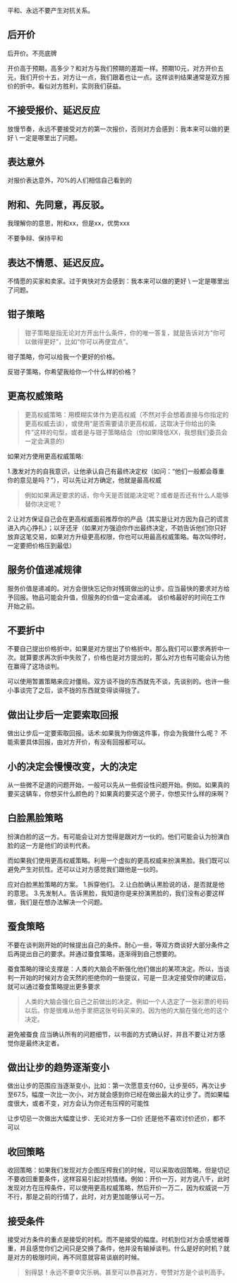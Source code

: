 
平和、永远不要产生对抗关系。

## 后开价

后开价。不亮底牌

开价高于预期，高多少？和对方与我们预期的差距一样。预期10元，对方开价五元，我们开价十五，对方让一点，我们跟着也让一点。这样谈判结果通常是双方报价的折中。看似对方胜利，实则我们获益。

## 不接受报价、延迟反应

放慢节奏，永远不要接受对方的第一次报价，否则对方会感到：我本来可以做的更好 \ 一定是哪里出了问题。

## 表达意外

对报价表达意外，70%的人们相信自己看到的

## 附和、先同意，再反驳。

我理解你的意思，附和xx，但是xx，优势xxx

不要争辩、保持平和

## 表达不情愿、延迟反应。

不情愿的买家和卖家。过于爽快对方会感到：我本来可以做的更好 \ 一定是哪里出了问题。

## 钳子策略

> 钳子策略是指无论对方开出什么条件，你的唯一答复，就是告诉对方“你可以做得更好”，比如“你可以再便宜点”。

钳子策略，你可以给我一个更好的价格。

反钳子策略，你希望我给你一个什么样的价格？

## 更高权威策略

> 更高权威策略：用模糊实体作为更高权威（不然对手会想着直接与你指定的更高权威去谈），或使用“是否需要请示更高权威，这取决于你给出的条件”这样的句型，或者是与钳子策略结合（你如果降低XX，我想我们委员会一定会满意的）

如果对方使用更高权威策略:

1.激发对方的自我意识，让他承认自己有最终决定权（如问：“他们一般都会尊重你的意见是吗？”），可以先让对方确定，他就是最高权威

> 例如如果满足要求的话，你今天是否就能决定呢？或者是否还有什么人能够替你决定呢？

2.让对方保证自己会在更高权威面前推荐你的产品（其实是让对方因为自己的谎言进入内心挣扎）；以牙还牙（如果对方强迫你作出最终决定，不妨告诉他们你只好放弃这笔交易，如果对方升级更高权限，你也可以用最高权威策略。每次叫停时，一定要把价格压到最低）


## 服务价值递减规律

服务价值是递减的。对方会很快忘记你对残斑做出的让步。应当最快的要求对方给予回报。物品可能会升值，但服务的价值一定会递减。
谈价格最好的时间在工作开始之前。

## 不要折中
不要自己提出价格折中，如果是对方提出了价格折中。那么我们可以要求再折中一次。就算要求再次折中失败了，价格也是对方提出的，那么对方也有可能会认为他在赢得了这场谈判。

可以使用暂置策略来应对僵局。双方谈不拢的东西就先不谈，先谈别的。也许一些小事谈完了之后，谈不拢的东西就变得谈得拢了。


## 做出让步后一定要索取回报
做出让步后一定要索取回报。话术:如果我为你做这件事，你会为我做什么呢？
不能索要具体回报，由对方开价，有没有回报都可以。

## 小的决定会慢慢改变，大的决定

从一些微不足道的问题开始，一般可以先从一些假设性问题开始。例如。如果真的要买这辆车，你想买什么颜色的？如果真的要买这个房子，你想买什么样的床啊？

## 白脸黑脸策略

扮演白脸的这一方。有可能会让对方觉得是跟对方一伙的。他们可能会认为扮演白脸的这一方是他们的谈判代表。

而如果我们使用更高权威策略。利用一个虚拟的更高权威来扮演黑脸。我们既可以避免产生对抗性。还可以让对方感觉我们跟他是一伙的。

应对白脸黑脸策略的方案。
1.拆穿他们。
2.让白脸确认黑脸说的话，是否就是他的意思。
3.先发制人。告诉黑脸，我知道你是来扮演黑脸的，我们没有必要这样做，我们是在想办法解决一个问题。

## 蚕食策略
不要在谈判刚开始的时候提出自己的条件。耐心一些，等双方商谈好大部分条件之后再提出自己的要求。并通过蚕食策略，逐渐得到自己想要的。

蚕食策略的理论支撑是：人类的大脑会不断强化他们做出的某项决定。所以，当谈判一开始的时候对方会天然的拒绝你的一些提议，可是一旦决定接受你的建议后，就可以通过蚕食策略提出更多要求

> 人类的大脑会强化自己之前做出的决定。例如一个人选定了一张彩票的号码以后。你是很难从他手里把这张号码买来的。因为他的大脑在强化他的这个决定。

避免被蚕食 应当确认所有的问题细节，以书面的方式确认好，并且不要让对方感觉你是最终决定者。

## 做出让步的趋势逐渐变小
做出让步的范围应当逐渐变小，比如：第一次愿意支付60，让步至65，再次让步至67.5，幅度一次比一次小，对方就会感到你已经在做出最大的让步了。而如果幅度很大，或者不变，对方会认为你还有压榨的可能性

让步切忌一次做出大幅度让步、无论对方多一口价 还是他不喜欢讨价还价，都不可以

## 收回策略

收回策略：如果我们发现对方企图压榨我们的时候，可以采取收回策略，但是切记不要收回重要条件，这样容易引起对抗情绪。例如：开价一万，对方说八千，此时发现对方在压榨条件，可以使用更高权威策略，然后开价一万二，因为权威说一万不行，那是之前的行情了，此时，对方更加能够认可一万。

## 接受条件
接受对方条件的重点是接受的时机。而不是接受的幅度。时机到位对方会感觉被尊重，并且感觉你们之间只是交换了条件，他并没有输掉谈判。什么是好的时机？就是对方的极限时间，再不同意就容易谈崩的时候。

> 别得瑟！永远不要幸灾乐祸。甚至可以恭喜对方，夸赞对方是个谈判高手。